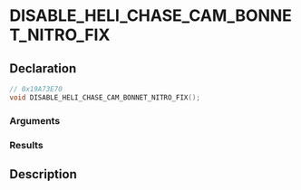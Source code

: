 # DISABLE_HELI_CHASE_CAM_BONNET_NITRO_FIX

## Declaration
```cpp
// 0x19A73E70
void DISABLE_HELI_CHASE_CAM_BONNET_NITRO_FIX();
```

### Arguments

### Results

## Description

